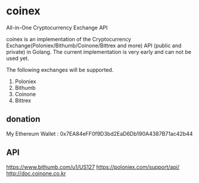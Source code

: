 # coinex
All-in-One Cryptocurrency Exchange API

coinex is an implementation of the Cryptocurrency Exchange(Poloniex/Bithumb/Coinone/Bittrex and more) API (public and private) in Golang. 
The current implementation is very early and can not be used yet.

The following exchanges will be supported.
1. Poloniex
2. Bithumb
3. Coinone
4. Bittrex

## donation
My Ethereum Wallet :
0x7EA84eFF0f9D3bd2EaD6Db190A4387B71ac42b44

## API
https://www.bithumb.com/u1/US127
https://poloniex.com/support/api/
http://doc.coinone.co.kr
